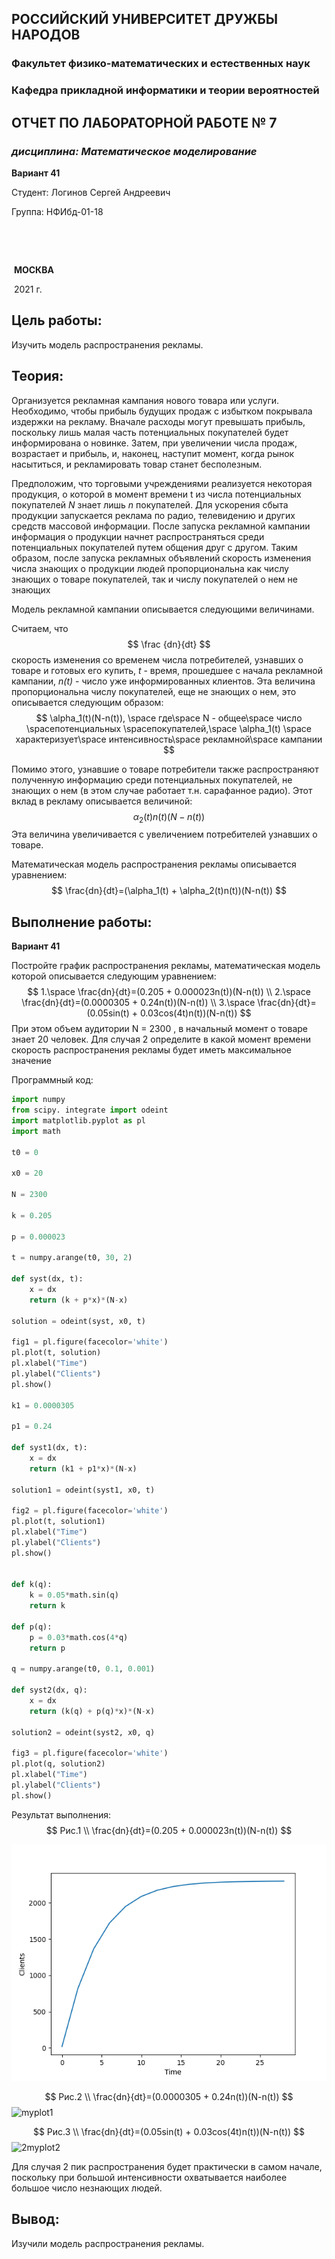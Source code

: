 ## **РОССИЙСКИЙ УНИВЕРСИТЕТ ДРУЖБЫ НАРОДОВ**

### **Факультет физико-математических и естественных наук**

### **Кафедра прикладной информатики и теории вероятностей**



















## **ОТЧЕТ ПО ЛАБОРАТОРНОЙ РАБОТЕ № 7**

###  *дисциплина: Математическое моделирование*

**Вариант 41**

















Студент:	Логинов Сергей Андреевич

Группа:	  НФИбд-01-18 



​													



​														

​																		 	**МОСКВА**

​															    				2021 г.







## Цель работы:



Изучить модель распространения рекламы.



## Теория:

Организуется рекламная кампания нового товара или услуги. Необходимо, чтобы прибыль будущих продаж с избытком покрывала издержки на рекламу. Вначале расходы могут превышать прибыль, поскольку лишь малая часть потенциальных покупателей будет информирована о новинке. Затем, при увеличении числа продаж, возрастает и прибыль, и, наконец, наступит момент, когда рынок насытиться, и рекламировать товар станет бесполезным. 



Предположим, что торговыми учреждениями реализуется некоторая продукция, о которой в момент времени t из числа потенциальных покупателей *N* знает лишь *n* покупателей. Для ускорения сбыта продукции запускается реклама по радио, телевидению и других средств массовой информации. После запуска рекламной кампании информация о продукции начнет распространяться среди потенциальных покупателей путем общения друг с другом. Таким образом, после запуска рекламных объявлений скорость изменения числа знающих о продукции людей пропорциональна как числу знающих о товаре покупателей, так и числу покупателей о нем не знающих 

Модель рекламной кампании описывается следующими величинами. 

Считаем, что 
$$
\frac {dn}{dt}
$$
скорость изменения со временем числа потребителей, узнавших о товаре и готовых его купить, *t* - время, прошедшее с начала рекламной кампании, *n(t)* - число уже информированных клиентов. Эта величина пропорциональна числу покупателей, еще не знающих о нем, это описывается следующим образом: 
$$
\alpha_1(t)(N-n(t)), \space где\space N - общее\space число \spaceпотенциальных \spaceпокупателей,\space \alpha_1(t) \space характеризует\space интенсивность\space рекламной\space кампании
$$


 Помимо этого, узнавшие о товаре потребители также распространяют полученную информацию среди потенциальных покупателей, не знающих о нем (в этом случае работает т.н. сарафанное радио). Этот вклад в рекламу описывается величиной:
$$
\alpha_2(t)n(t)(N-n(t))
$$
Эта величина увеличивается с увеличением потребителей узнавших о товаре. 



Математическая модель распространения рекламы описывается уравнением:
$$
\frac{dn}{dt}=(\alpha_1(t) + \alpha_2(t)n(t))(N-n(t))
$$




## Выполнение работы:

**Вариант 41**

Постройте график распространения рекламы, математическая модель которой описывается следующим уравнением:
$$
1.\space \frac{dn}{dt}=(0.205 + 0.000023n(t))(N-n(t)) \\
2.\space \frac{dn}{dt}=(0.0000305 + 0.24n(t))(N-n(t)) \\
3.\space \frac{dn}{dt}=(0.05sin(t) + 0.03cos(4t)n(t))(N-n(t))
$$
При этом объем аудитории N = 2300 , в начальный момент о товаре знает 20 человек. Для случая 2 определите в какой момент времени скорость распространения рекламы будет иметь максимальное значение



Программный код:

```python
import numpy
from scipy. integrate import odeint
import matplotlib.pyplot as pl
import math

t0 = 0

x0 = 20

N = 2300

k = 0.205

p = 0.000023

t = numpy.arange(t0, 30, 2)

def syst(dx, t):
    x = dx
    return (k + p*x)*(N-x)

solution = odeint(syst, x0, t)

fig1 = pl.figure(facecolor='white')
pl.plot(t, solution)
pl.xlabel("Time")
pl.ylabel("Clients")
pl.show()

k1 = 0.0000305

p1 = 0.24

def syst1(dx, t):
    x = dx
    return (k1 + p1*x)*(N-x)

solution1 = odeint(syst1, x0, t)

fig2 = pl.figure(facecolor='white')
pl.plot(t, solution1)
pl.xlabel("Time")
pl.ylabel("Clients")
pl.show()


def k(q):
    k = 0.05*math.sin(q)
    return k

def p(q):
    p = 0.03*math.cos(4*q)
    return p

q = numpy.arange(t0, 0.1, 0.001)

def syst2(dx, q):
    x = dx
    return (k(q) + p(q)*x)*(N-x)

solution2 = odeint(syst2, x0, q)

fig3 = pl.figure(facecolor='white')
pl.plot(q, solution2)
pl.xlabel("Time")
pl.ylabel("Clients")
pl.show()
```



Результат выполнения:
$$
Рис.1 \\
\frac{dn}{dt}=(0.205 + 0.000023n(t))(N-n(t))
$$


![myplot](https://github.com/la1login/work/blob/master/2020-2021/MatModel/laboratory/lab7/graph/myplot.png)


$$
Рис.2 \\
\frac{dn}{dt}=(0.0000305 + 0.24n(t))(N-n(t))
$$
![myplot1](C:\Users\itsok\work\2020-2021\MatModel\laboratory\lab7\graph\myplot1.png)


$$
Рис.3 \\
\frac{dn}{dt}=(0.05sin(t) + 0.03cos(4t)n(t))(N-n(t))
$$
![2myplot2](C:\Users\itsok\work\2020-2021\MatModel\laboratory\lab7\graph\2myplot2.png)



Для случая 2 пик распространения будет практически в самом начале, поскольку при большой интенсивности охватывается наиболее большое число незнающих людей.





## Вывод:

Изучили модель распространения рекламы.

